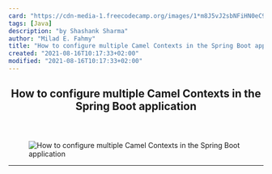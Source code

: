 ```yaml
---
card: "https://cdn-media-1.freecodecamp.org/images/1*m8J5vJ2sbNFiHN0eC9P3cw.jpeg"
tags: [Java]
description: "by Shashank Sharma"
author: "Milad E. Fahmy"
title: "How to configure multiple Camel Contexts in the Spring Boot application"
created: "2021-08-16T10:17:33+02:00"
modified: "2021-08-16T10:17:33+02:00"
---
```

<div class="site-wrapper">
<main id="site-main" class="site-main outer">
<div class="inner">
<article class="post-full post tag-java tag-coding tag-programming tag-tech tag-web-development ">
<header class="post-full-header">
<h1 class="post-full-title">How to configure multiple Camel Contexts in the Spring Boot application</h1>
</header>
<figure class="post-full-image">
<picture>
<source media="(max-width: 700px)" sizes="1px" srcset="data:image/gif;base64,R0lGODlhAQABAIAAAAAAAP///yH5BAEAAAAALAAAAAABAAEAAAIBRAA7 1w">
<source media="(min-width: 701px)" sizes="(max-width: 800px) 400px,
(max-width: 1170px) 700px,
1400px" srcset="https://cdn-media-1.freecodecamp.org/images/1*m8J5vJ2sbNFiHN0eC9P3cw.jpeg 300w,
https://cdn-media-1.freecodecamp.org/images/1*m8J5vJ2sbNFiHN0eC9P3cw.jpeg 600w,
https://cdn-media-1.freecodecamp.org/images/1*m8J5vJ2sbNFiHN0eC9P3cw.jpeg 1000w,
https://cdn-media-1.freecodecamp.org/images/1*m8J5vJ2sbNFiHN0eC9P3cw.jpeg 2000w">
<img onerror="this.style.display='none'" src="https://cdn-media-1.freecodecamp.org/images/1*m8J5vJ2sbNFiHN0eC9P3cw.jpeg" alt="How to configure multiple Camel Contexts in the Spring Boot application">
</picture>
</figure>
<section class="post-full-content">
<div class="post-content medium-migrated-article">
</div>
<hr>
</section>
</article>
</div>
</main>
</div>
<!-- Google Tag Manager (noscript) -->
<!-- End Google Tag Manager (noscript) -->
